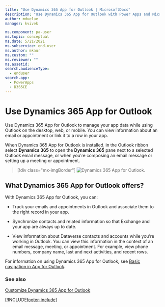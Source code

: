 ```yaml
---
title: "Use Dynamics 365 App for Outlook | MicrosoftDocs"
description: "Use Dynamics 365 App for Outlook with Power Apps and Microsoft Dataverse."
author: mduelae
manager: kvivek

ms.component: pa-user
ms.topic: conceptual
ms.date: 5/21/2021
ms.subservice: end-user
ms.author: mkaur
ms.custom: ""
ms.reviewer: ""
ms.assetid: 
search.audienceType: 
  - enduser
search.app: 
  - PowerApps
  - D365CE
---
```

# Use Dynamics 365 App for Outlook

Use Dynamics 365 App for Outlook to manage your app data while using Outlook on the desktop, web, or mobile. You can view information about an email or appointment or link it to a row in your app.

When Dynamics 365 App for Outlook is installed, in the Outlook ribbon select **Dynamics 365** to open the **Dynamics 365** pane next to a selected Outlook email message, or when you're composing an email message or setting up a meeting or appointment.

   > [!div class="mx-imgBorder"] 
   > ![Dynamics 365 App for Outlook.](media/outlookapp.png "Dynamics 365 App for Outlook")

## What Dynamics 365 App for Outlook offers?

With Dynamics 365 App for Outlook, you can:  

- Track your emails and appointments in Outlook and associate them to the right record in your app.

- Synchronize contacts and related information so that Exchange and your app are always up to date.
  
- View information about Dataverse contacts and accounts while you’re working in Outlook. You can view this information in the context of an email message, meeting, or appointment. For example, view phone numbers, company name, last and next activities, and recent rows. 
  
  

For information on using Dynamics 365 App for Outlook, see [Basic navigation in App for Outlook](/dynamics365/customer-engagement/outlook-app/user/basic-navigation).

### See also

[Customize Dynamics 365 App for Outlook](../maker/model-driven-apps/app-for-outlook-customize.md)  




[!INCLUDE[footer-include](../includes/footer-banner.md)]
